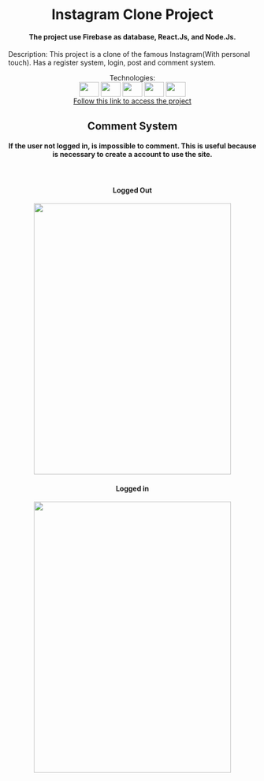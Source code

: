 <h1 align="center">Instagram Clone Project</h1>
<h4 align="center">The project use Firebase as database, React.Js, and Node.Js.</h4>
<p>Description: This project is a clone of the famous Instagram(With personal touch). Has a register system, login, post and comment system.</p>
<div align="center" style:"display: inline_block">Technologies:<br/>
  <img align="center" height="30" width="40" src="https://simpleicons.org/icons/react.svg"> 
  <img align="center" height="30" width="40" src="https://simpleicons.org/icons/firebase.svg">
  <img align="center" height="30" width="40" src="https://simpleicons.org/icons/css3.svg">
  <img align="center" height="30" width="40" src="https://simpleicons.org/icons/html5.svg">
  <img align="center" height="30" width="40" src="https://simpleicons.org/icons/nodedotjs.svg">
</div>
<div align="center">
  <a href="https://instragam-54880.web.app/">Follow this link to access the project</a>
</div>

<h2 align="center">Comment System</h2>
<h4 align="center">If the user not logged in, is impossible to comment. This is useful because is necessary to create a account to use the site.</h4>
<div align="center"><br/>
   <h4>Logged Out</h4>
   <img height="550px" width="400px" src="https://user-images.githubusercontent.com/117043744/204292625-b2cc758f-9dfc-456b-b2df-210e35dd0bbd.png"/>
   <h4>Logged in</h4>
   <img height="550px" width="400px" src="https://user-images.githubusercontent.com/117043744/204294411-3b817f02-6f46-4f08-889e-06d87946811b.png"/>
</div>
